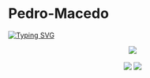 # Pedro-Macedo
[![Typing SVG](https://readme-typing-svg.herokuapp.com?font=Fira+Code&duration=8000&pause=1000&color=FFFFFF&width=435&lines=Hi+there+my+name+is+Daniel+Sousa👋)](https://git.io/typing-svg)

<div align="center">
    <img src="https://skillicons.dev/icons?i=python,kotlin,c,js,nodejs,html,vscode,idea,linux,postgres,express,bash,java,arduino,gradle,react,typescript,postman&perline=7"/>
</div>

<br>
<div align="center">

<img src="https://github-readme-streak-stats.herokuapp.com/?user=PedroMacedo  &theme=tokyonight"/>

<img src="https://github-readme-stats.vercel.app/api?username=PedroMacedo&show_icons=true&theme=tokyonight"/>

</div>
